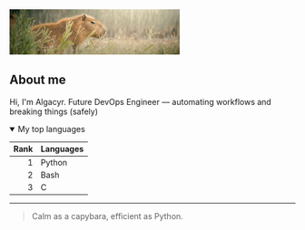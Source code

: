 <picture>
 <img alt="Picture of a capybara in nature" src="./capivara.jpg" loading="lazy" width="300">
</picture>

## About me

<!-- TO DO: add more details about me later -->
Hi, I'm Algacyr. Future DevOps Engineer — automating workflows and breaking things (safely)

<details open>
<summary>My top languages</summary>

| Rank | Languages |
|-----:|-----------|
|     1| Python    |
|     2| Bash      |
|     3| C         |

</details>

---
> Calm as a capybara, efficient as Python.
